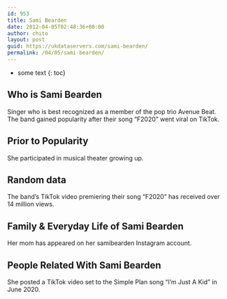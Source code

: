 ```yaml
---
id: 953
title: Sami Bearden
date: 2012-04-05T02:48:36+00:00
author: chito
layout: post
guid: https://ukdataservers.com/sami-bearden/
permalink: /04/05/sami-bearden/
---
```


* some text
{: toc}
          
          
## Who is  Sami Bearden
                  
                  
                  
Singer who is best recognized as a member of the pop trio Avenue Beat. The band gained popularity after their song &#8220;F2020&#8221; went viral on TikTok. 
                  
                
                
                
## Prior to Popularity 
                  
                  
                  
She participated in musical theater growing up.
                  
                
                
                
## Random data 
                  
                  
                  
The band&#8217;s TikTok video premiering their song &#8220;F2020&#8221; has received over 14 million views. 
                  
                
                
                
## Family & Everyday Life of Sami Bearden
                  
                  
                  
Her mom has appeared on her samibearden Instagram account. 
                  
                
                
                
## People Related With  Sami Bearden
                  
                  
                  
She posted a TikTok video set to the Simple Plan song &#8220;I&#8217;m Just A Kid&#8221; in June 2020. 
                  
                
              
            
          
          
          
    
    
  
